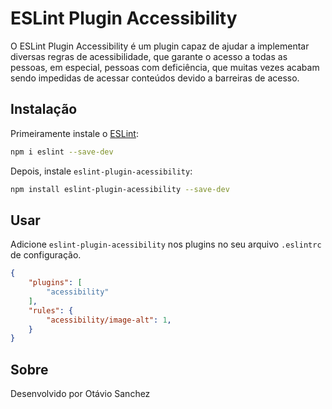 # ESLint Plugin Accessibility

O ESLint Plugin Accessibility é um plugin capaz de ajudar a implementar diversas regras de acessibilidade, que garante o acesso a todas as pessoas, em especial, pessoas com deficiência, que muitas vezes acabam sendo impedidas de acessar conteúdos devido a barreiras de acesso.

## Instalação

Primeiramente instale o [ESLint](https://eslint.org/):

```sh
npm i eslint --save-dev
```

Depois, instale `eslint-plugin-acessibility`:

```sh
npm install eslint-plugin-acessibility --save-dev
```

## Usar

Adicione `eslint-plugin-acessibility` nos plugins no seu arquivo `.eslintrc` de configuração.

```json
{
    "plugins": [
        "acessibility"
    ],
    "rules": {
        "acessibility/image-alt": 1,
    }
}
```

## Sobre 

Desenvolvido por Otávio Sanchez